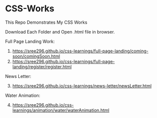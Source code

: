 # CSS-Works
This Repo Demonstrates My CSS Works

Download Each Folder and Open .html file in browser.

Full Page Landing Work:
1. https://sree296.github.io/css-learnings/full-page-landing/coming-soon/comingSoon.html
2. https://sree296.github.io/css-learnings/full-page-landing/register/register.html


News Letter:

3. https://sree296.github.io/css-learnings/news-letter/newsLetter.html

Water Animation:

4. https://sree296.github.io/css-learnings/animation/water/waterAnimation.html


  
